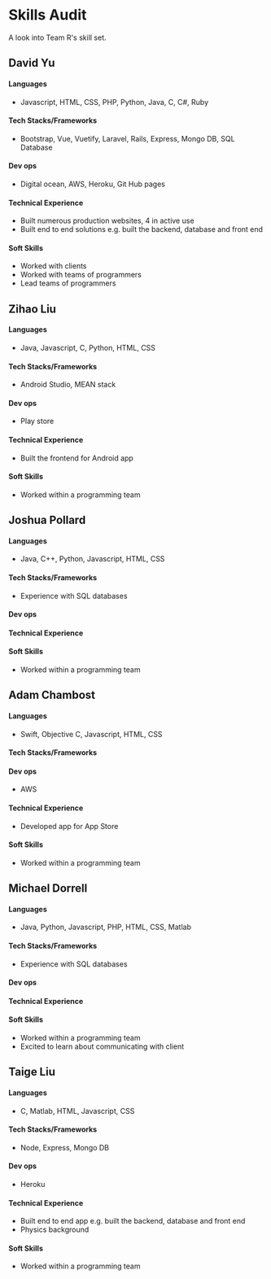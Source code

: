 # Skills Audit
A look into Team R's skill set.

## David Yu
#### Languages

* Javascript, HTML, CSS, PHP, Python, Java, C, C#, Ruby

#### Tech Stacks/Frameworks

* Bootstrap, Vue, Vuetify, Laravel, Rails, Express, Mongo DB, SQL Database

#### Dev ops

* Digital ocean, AWS, Heroku, Git Hub pages

#### Technical Experience

* Built numerous production websites, 4 in active use
* Built end to end solutions e.g. built the backend, database and front end

#### Soft Skills

* Worked with clients
* Worked with teams of programmers
* Lead teams of programmers




## Zihao Liu
#### Languages

* Java, Javascript, C, Python, HTML, CSS

#### Tech Stacks/Frameworks

* Android Studio, MEAN stack

#### Dev ops

* Play store

#### Technical Experience

* Built the frontend for Android app

#### Soft Skills

* Worked within a programming team




## Joshua Pollard
#### Languages

* Java, C++, Python, Javascript, HTML, CSS

#### Tech Stacks/Frameworks

* Experience with SQL databases

#### Dev ops

#### Technical Experience

#### Soft Skills

* Worked within a programming team




## Adam Chambost
#### Languages

* Swift, Objective C, Javascript, HTML, CSS

#### Tech Stacks/Frameworks

#### Dev ops

* AWS

#### Technical Experience

* Developed app for App Store

#### Soft Skills

* Worked within a programming team




## Michael Dorrell
#### Languages

* Java, Python, Javascript, PHP, HTML, CSS, Matlab

#### Tech Stacks/Frameworks

* Experience with SQL databases

#### Dev ops

#### Technical Experience

#### Soft Skills

* Worked within a programming team
* Excited to learn about communicating with client




## Taige Liu
#### Languages

* C, Matlab, HTML, Javascript, CSS

#### Tech Stacks/Frameworks

* Node, Express, Mongo DB

#### Dev ops

* Heroku

#### Technical Experience

* Built end to end app e.g. built the backend, database and front end
* Physics background

#### Soft Skills

* Worked within a programming team
